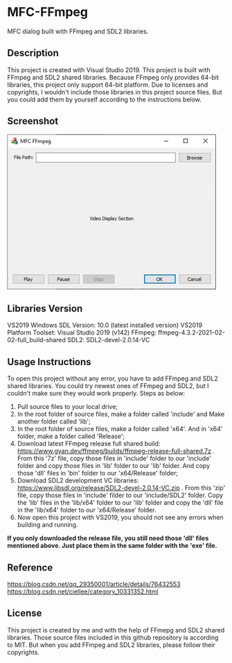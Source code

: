 # MFC-FFmpeg
MFC dialog built with FFmpeg and SDL2 libraries.

## Description
This project is created with Visual Studio 2019. This project is built with FFmpeg and SDL2 shared libraries.
Because FFmpeg only provides 64-bit libraries, this project only support 64-bit platform.
Due to licenses and copyrights, I wouldn't include those libraries in this project source files. But you could add them by yourself according to the instructions below.

## Screenshot
![Screenshot](res/Capture.jpg)

## Libraries Version
VS2019 Windows SDL Version: 10.0 (latest installed version)
VS2019 Platform Toolset: Visual Studio 2019 (v142)
FFmpeg: ffmpeg-4.3.2-2021-02-02-full_build-shared
SDL2: SDL2-devel-2.0.14-VC

## Usage Instructions
To open this project without any error, you have to add FFmpeg and SDL2 shared libraries.
You could try newest ones of FFmpeg and SDL2, but I couldn't make sure they would work properly.
Steps as below:
1. Pull source files to your local drive;
2. In the root folder of source files, make a folder called 'include' and Make another folder called 'lib';
3. In the root folder of source files, make a folder called 'x64'. And in 'x64' folder, make a folder called 'Release';
4. Download latest FFmpeg release full shared build: https://www.gyan.dev/ffmpeg/builds/ffmpeg-release-full-shared.7z . From this '7z' file, copy those files in 'include' folder to our 'include' folder and copy those files in 'lib' folder to our 'lib' folder. And copy those 'dll' files in 'bin' folder to our 'x64/Release' folder;
5. Download SDL2 development VC libraries: https://www.libsdl.org/release/SDL2-devel-2.0.14-VC.zip . From this 'zip' file, copy those files in 'include' filder to our 'include/SDL2' folder. Copy the 'lib' files in the 'lib/x64' folder to our 'lib' folder and copy the 'dll' file in the 'lib/x64' folder to our 'x64/Release' folder.
6. Now open this project with VS2019, you should not see any errors when building and running.

**If you only downloaded the release file, you still need those 'dll' files mentioned above. Just place them in the same folder with the 'exe' file.**

## Reference
https://blog.csdn.net/qq_29350001/article/details/76432553
https://blog.csdn.net/ciellee/category_10331352.html

## License
This project is created by me and with the help of FFmepg and SDL2 shared libraries.
Those source files included in this github repository is according to MIT. But when you add FFmpeg and SDL2 libraries, please follow their copyrights.
